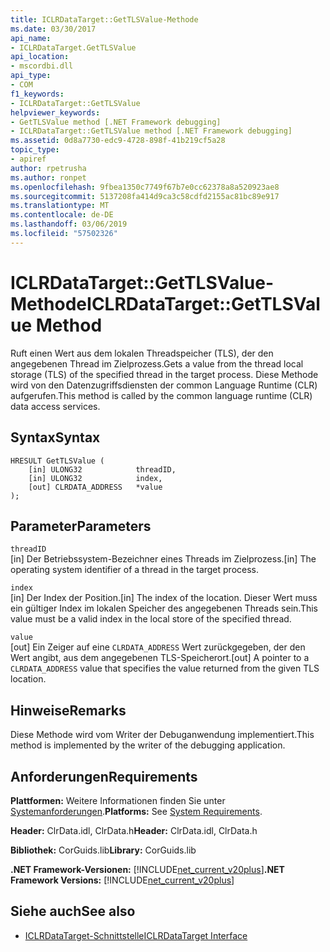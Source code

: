 ```yaml
---
title: ICLRDataTarget::GetTLSValue-Methode
ms.date: 03/30/2017
api_name:
- ICLRDataTarget.GetTLSValue
api_location:
- mscordbi.dll
api_type:
- COM
f1_keywords:
- ICLRDataTarget::GetTLSValue
helpviewer_keywords:
- GetTLSValue method [.NET Framework debugging]
- ICLRDataTarget::GetTLSValue method [.NET Framework debugging]
ms.assetid: 0d8a7730-edc9-4728-898f-41b219cf5a28
topic_type:
- apiref
author: rpetrusha
ms.author: ronpet
ms.openlocfilehash: 9fbea1350c7749f67b7e0cc62378a8a520923ae8
ms.sourcegitcommit: 5137208fa414d9ca3c58cdfd2155ac81bc89e917
ms.translationtype: MT
ms.contentlocale: de-DE
ms.lasthandoff: 03/06/2019
ms.locfileid: "57502326"
---
```

# <a name="iclrdatatargetgettlsvalue-method"></a><span data-ttu-id="d4bd6-102">ICLRDataTarget::GetTLSValue-Methode</span><span class="sxs-lookup"><span data-stu-id="d4bd6-102">ICLRDataTarget::GetTLSValue Method</span></span>
<span data-ttu-id="d4bd6-103">Ruft einen Wert aus dem lokalen Threadspeicher (TLS), der den angegebenen Thread im Zielprozess.</span><span class="sxs-lookup"><span data-stu-id="d4bd6-103">Gets a value from the thread local storage (TLS) of the specified thread in the target process.</span></span> <span data-ttu-id="d4bd6-104">Diese Methode wird von den Datenzugriffsdiensten der common Language Runtime (CLR) aufgerufen.</span><span class="sxs-lookup"><span data-stu-id="d4bd6-104">This method is called by the common language runtime (CLR) data access services.</span></span>  
  
## <a name="syntax"></a><span data-ttu-id="d4bd6-105">Syntax</span><span class="sxs-lookup"><span data-stu-id="d4bd6-105">Syntax</span></span>  
  
```  
HRESULT GetTLSValue (  
    [in] ULONG32            threadID,  
    [in] ULONG32            index,  
    [out] CLRDATA_ADDRESS   *value  
);  
```  
  
## <a name="parameters"></a><span data-ttu-id="d4bd6-106">Parameter</span><span class="sxs-lookup"><span data-stu-id="d4bd6-106">Parameters</span></span>  
 `threadID`  
 <span data-ttu-id="d4bd6-107">[in] Der Betriebssystem-Bezeichner eines Threads im Zielprozess.</span><span class="sxs-lookup"><span data-stu-id="d4bd6-107">[in] The operating system identifier of a thread in the target process.</span></span>  
  
 `index`  
 <span data-ttu-id="d4bd6-108">[in] Der Index der Position.</span><span class="sxs-lookup"><span data-stu-id="d4bd6-108">[in] The index of the location.</span></span> <span data-ttu-id="d4bd6-109">Dieser Wert muss ein gültiger Index im lokalen Speicher des angegebenen Threads sein.</span><span class="sxs-lookup"><span data-stu-id="d4bd6-109">This value must be a valid index in the local store of the specified thread.</span></span>  
  
 `value`  
 <span data-ttu-id="d4bd6-110">[out] Ein Zeiger auf eine `CLRDATA_ADDRESS` Wert zurückgegeben, der den Wert angibt, aus dem angegebenen TLS-Speicherort.</span><span class="sxs-lookup"><span data-stu-id="d4bd6-110">[out] A pointer to a `CLRDATA_ADDRESS` value that specifies the value returned from the given TLS location.</span></span>  
  
## <a name="remarks"></a><span data-ttu-id="d4bd6-111">Hinweise</span><span class="sxs-lookup"><span data-stu-id="d4bd6-111">Remarks</span></span>  
 <span data-ttu-id="d4bd6-112">Diese Methode wird vom Writer der Debuganwendung implementiert.</span><span class="sxs-lookup"><span data-stu-id="d4bd6-112">This method is implemented by the writer of the debugging application.</span></span>  
  
## <a name="requirements"></a><span data-ttu-id="d4bd6-113">Anforderungen</span><span class="sxs-lookup"><span data-stu-id="d4bd6-113">Requirements</span></span>  
 <span data-ttu-id="d4bd6-114">**Plattformen:** Weitere Informationen finden Sie unter [Systemanforderungen](../../../../docs/framework/get-started/system-requirements.md).</span><span class="sxs-lookup"><span data-stu-id="d4bd6-114">**Platforms:** See [System Requirements](../../../../docs/framework/get-started/system-requirements.md).</span></span>  
  
 <span data-ttu-id="d4bd6-115">**Header:** ClrData.idl, ClrData.h</span><span class="sxs-lookup"><span data-stu-id="d4bd6-115">**Header:** ClrData.idl, ClrData.h</span></span>  
  
 <span data-ttu-id="d4bd6-116">**Bibliothek:** CorGuids.lib</span><span class="sxs-lookup"><span data-stu-id="d4bd6-116">**Library:** CorGuids.lib</span></span>  
  
 <span data-ttu-id="d4bd6-117">**.NET Framework-Versionen:** [!INCLUDE[net_current_v20plus](../../../../includes/net-current-v20plus-md.md)]</span><span class="sxs-lookup"><span data-stu-id="d4bd6-117">**.NET Framework Versions:** [!INCLUDE[net_current_v20plus](../../../../includes/net-current-v20plus-md.md)]</span></span>  
  
## <a name="see-also"></a><span data-ttu-id="d4bd6-118">Siehe auch</span><span class="sxs-lookup"><span data-stu-id="d4bd6-118">See also</span></span>
- [<span data-ttu-id="d4bd6-119">ICLRDataTarget-Schnittstelle</span><span class="sxs-lookup"><span data-stu-id="d4bd6-119">ICLRDataTarget Interface</span></span>](../../../../docs/framework/unmanaged-api/debugging/iclrdatatarget-interface.md)
